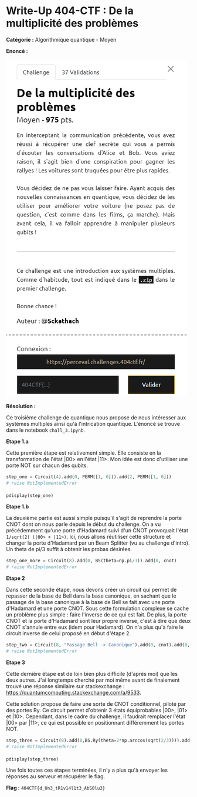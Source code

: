# Write-Up 404-CTF : De la multiplicité des problèmes

__Catégorie :__ Algorithmique quantique - Moyen

**Enoncé :**

![Enoncé](images/enonce.png)

**Résolution :**

Ce troisième challenge de quantique nous propose de nous intéresser aux systèmes multiples ainsi qu'à l'intrication quantique. L'énoncé se trouve dans le notebook `chall_3.ipynb`.

**Etape 1.a**

Cette première étape est relativement simple. Elle consiste en la transformation de l'état |00> en l'état |11>. Mon idée est donc d'utiliser une porte NOT sur chacun des qubits.

```python
step_one = Circuit(4).add(0, PERM([1, 0])).add(2, PERM([1, 0]))
# raise NotImplementedError

pdisplay(step_one)
```

**Etape 1.b**

La deuxième partie est aussi simple puisqu'il s'agit de reprendre la porte CNOT dont on nous parle depuis le début du challenge. On a vu précédemment qu'une porte d'Hadamard suivi d'un CNOT provoquait l'état `1/sqrt(2) (|00> + |11>)`. Ici, nous allons réutiliser cette structure et changer la porte d'Hadamard par un Beam Splitter (vu au challenge d'intro). Un theta de pi/3 suffit à obtenir les probas désirées.

```python
step_one_more = Circuit(8).add(0, BS(theta=np.pi/3)).add(0, cnot)
# raise NotImplementedError
```

**Etape 2**

Dans cette seconde étape, nous devons créer un circuit qui permet de repasser de la base de Bell dans la base canonique, en sachant que le passage de la base canonique à la base de Bell se fait avec une porte d'Hadamard et une porte CNOT. Sous cette formulation complexe se cache un problème plus simple : faire l'inverse de ce qui est fait. De plus, la porte CNOT et la porte d'Hadamard sont leur propre inverse, c'est à dire que deux CNOT s'annule entre eux (idem pour Hadamard). On n'a plus qu'à faire le circuit inverse de celui proposé en début d'étape 2.

```python
step_two = Circuit(8, "Passage Bell -> Canonique").add(0, cnot).add(0, BS.H())
# raise NotImplementedError
```

**Etape 3**

Cette dernière étape est de loin bien plus difficile (d'après moi) que les deux autres. J'ai longtemps cherché par moi même avant de finalement trouvé une réponse similaire sur stackexchange : https://quantumcomputing.stackexchange.com/a/9533.

Cette solution propose de faire une sorte de CNOT conditionnel, piloté par des portes Ry. Ce circuit permet d'obtenir 3 états équiprobables |00>, |01> et |10>. Cependant, dans le cadre du challenge, il faudrait remplacer l'état |00> par |11>, ce qui est possible en positionnant différemment les portes NOT.

```python
step_three = Circuit(8).add(0,BS.Ry(theta=2*np.arccos(sqrt(2/3)))).add(0, PERM([1,0])).add(2,BS.Ry(theta=np.pi/4)).add(0,cnot).add(2,BS.Ry(theta=-np.pi/4)).add(2, PERM([1,0]))
# raise NotImplementedError

pdisplay(step_three)
```

Une fois toutes ces étapes terminées, il n'y a plus qu'à envoyer les réponses au serveur et récupérer le flag.

**Flag :** `404CTF{d_Un3_tR1v14l1t3_AbS0lu3}`